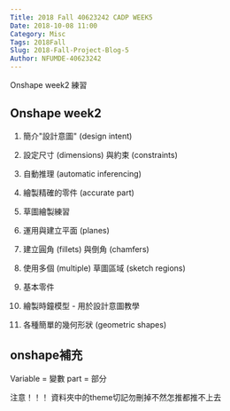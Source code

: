 ```yaml
---
Title: 2018 Fall 40623242 CADP WEEK5
Date: 2018-10-08 11:00
Category: Misc
Tags: 2018Fall
Slug: 2018-Fall-Project-Blog-5
Author: NFUMDE-40623242
---
```


Onshape week2 練習

<!-- PELICAN_END_SUMMARY -->

Onshape week2
----
1. 簡介"設計意圖" (design intent)

2. 設定尺寸 (dimensions) 與約束 (constraints)

3. 自動推理 (automatic inferencing)

4. 繪製精確的零件 (accurate part)

5. 草圖繪製練習

6. 運用與建立平面 (planes)

7. 建立圓角 (fillets) 與倒角 (chamfers)

8. 使用多個 (multiple) 草圖區域 (sketch regions)

9. 基本零件

10. 繪製時鐘模型 - 用於設計意圖教學

11. 各種簡單的幾何形狀 (geometric shapes) 

onshape補充
----
Variable = 變數
part = 部分

注意！！！
資料夾中的theme切記勿刪掉不然怎推都推不上去


